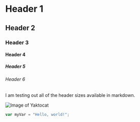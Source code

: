 # Header 1
## Header 2 
### Header 3
#### Header 4
##### Header 5
###### Header 6

I am testing out all of the header sizes available in markdown.

![Image of Yaktocat](https://octodex.github.com/images/yaktocat.png)

``` javascript
var myVar = "Hello, world!";
```
